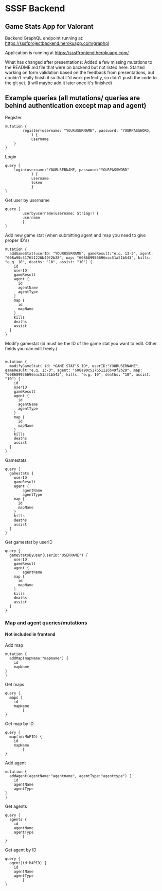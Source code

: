 
# SSSF Backend
## Game Stats App for Valorant
Backend GraphQL endpoint running at: https://sssfprojectbackend.herokuapp.com/graphql 

Application is running at https://sssffrontend.herokuapp.com/

What has changed after presentations:
Added a few missing mutations to the README.md file that were on backend but not listed here. Started working on form validation based on the feedback from presentations, but couldn't really finish it so that it'd work perfectly, so didn't push the code to the git yet. (i will maybe add it later once it's finished)

## Example queries (all mutations/ queries are behind authentication except map and agent)

Register

```
mutation {
        register(username: "YOURUSERNAME", password: "YOURPASSWORD,
            ) {
            username
    }
}

```

Login 

```
query {
    login(username:"YOURUSERNAME, password:"YOURPASSWORD"
            ) {
            username
            token
            }
}
```

Get user by username
```
query {
        userbyusername(username: String!) {
        username
        }
}
```

Add new game stat (when submitting agent and map you need to give proper ID's)



```
mutation {
  addGameStat(userID: "YOURUSERNAME", gameResult:"e.q. 13-3", agent: "608a90c517651226b49f2b28", map: "608689956696eac51a51b543", kills: "e.g. 10", deaths: "10", assist: "10") {
    id
    userID
    gameResult
    agent {
      id
      agentName
      agentType
  	}
    map {
      id
      mapName
    }
    kills
    deaths
    assist
  }
}

```

Modify gamestat (id must be the ID of the game stat you want to edit. Other fields you can edit freely.)

```

mutation {
  modifyGameStat( id: *GAME STAT'S ID*, userID:"YOURUSERNAME", gameResult:"e.q. 13-3", agent: "608a90c517651226b49f2b28", map: "608689956696eac51a51b543", kills: "e.g. 10", deaths: "10", assist: "10") {
    id
    userID
    gameResult
    agent {
      id
      agentName
      agentType
  	}
    map {
      id
      mapName
    }
    kills
    deaths
    assist
  }
}
```

Gamestats

```
query {
  gamestats {
    userID
    gameResult
    agent {
        agentName
        agentType
    map {
      id
      mapName
    }
    kills
    deaths
    assist
  }
}

```

Get gamestat by userID

```
query {
  gameStatsByUser(userID:"USERNAME") {
    userID
    gameResult
    agent {
        agentName
    map {
      id
      mapName
    }
    kills
    deaths
    assist
  }
}

```
### Map and agent queries/mutations
#### Not included in frontend

Add map
```
mutation {
  addMap(mapName:"mapname") {
    id
    mapName
}
}
```

Get maps
```
query {
  maps {
    id
    mapName
        }
}
```

Get map by ID
```
query {
  map(id:MAPID) {
    id
    mapName
        }
}
```

Add agent
```
mutation {
  addAgent(agentName:"agentname", agentType:"agenttype") {
    id
    agentName
    agentType
}
}
```

Get agents
```
query {
  agents {
    id
    agentName
    agentType
        }
}
```

Get agent by ID
```
query {
  agent(id:MAPID) {
    id
    agentName
    agentType
        }
}
```
